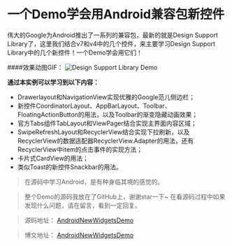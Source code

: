 # 一个Demo学会用Android兼容包新控件

伟大的Google为Android推出了一系列的兼容包，最新的就是Design Support Library了，这里我们结合v7和v4中的几个控件，来主要学习Design Support Library中的几个新控件！一个Demo学会用它们！

####效果动图GIF：
![Design Support Library Demo](http://git0pen.github.io/img/201507/android-new-widgets-demo.gif)


**通过本实例可以学习到以下内容：**

* Drawerlayout和NavigationView实现优雅的Google范儿侧边栏；
* 新控件CoordinatorLayout、AppBarLayout、Toolbar、FloatingActionButton的用法，以及Toolbar的渐变隐藏动画效果；
* 官方Tabs组件TabLayout和ViewPager结合实现主界面内容区域；
* SwipeRefreshLayout和RecyclerView结合实现下拉刷新，以及RecyclerView的数据适配器RecyclerView.Adapter<ViewHolder>的用法，还有RecyclerView中item的点击事件的实现方法；
* 卡片式CardView的用法；
* 类似Toast的新控件Snackbar的用法。


> 在源码中学习Android，是有种身临其境的感觉的。

> 整个Demo的源码我放在了GitHub上，谢谢star一下~
> 在看源码过程中如果发现什么问题，请在留言，看到一定回复。

> 源码地址：
> [AndroidNewWidgetsDemo](https://github.com/git0pen/AndroidNewWidgetsDemo)

> 博文地址：
> [AndroidNewWidgetsDemo](https://github.com/git0pen/AndroidNewWidgetsDemo)
